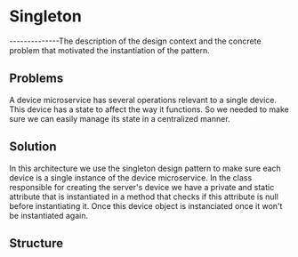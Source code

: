 # Singleton


--------------The description of the design context and the concrete problem that motivated the instantiation of the pattern. 


## Problems
A device microservice has several operations relevant to a single device. This device has a state to affect the way it functions.
So we needed to make sure we can easily manage its state in a centralized manner.


## Solution
In this architecture we use the singleton design pattern to make sure each device is a single instance of the device microservice. In the class 
responsible for creating the server's device we have a private and static attribute that is instantiated in a method that checks
if this attribute is null before instantiating it. Once this device object is instanciated once
it won't be instantiated again.


## Structure
